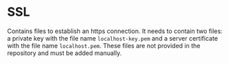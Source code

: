 # SSL
Contains files to establish an https connection. It needs to contain two files: a private key with the file name `localhost-key.pem` and a server certificate with the file name `localhost.pem`. These files are not provided in the repository and must be added manually.